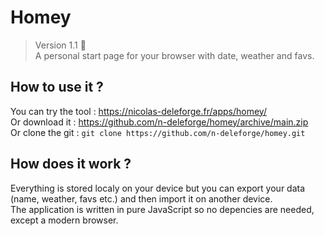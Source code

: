 # Homey

> Version 1.1 :memo:  
> A personal start page for your browser with date, weather and favs.

## How to use it ?

You can try the tool : https://nicolas-deleforge.fr/apps/homey/  
Or download it : https://github.com/n-deleforge/homey/archive/main.zip  
Or clone the git : ```git clone https://github.com/n-deleforge/homey.git```

## How does it work ?

Everything is stored localy on your device but you can export your data (name, weather, favs etc.) and then import it on another device.  
The application is written in pure JavaScript so no depencies are needed, except a modern browser.  

